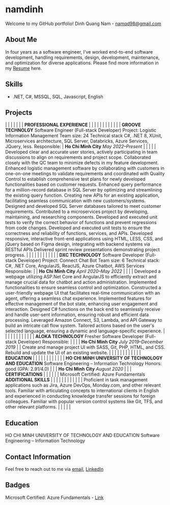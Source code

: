 # namdinh

Welcome to my GitHub portfolio! 
Dinh Quang Nam - namqd98@gmail.com
## About Me

In four years as a software engineer, I've worked end-to-end software development, handling requirements, design, development, maintenance, and optimization for diverse applications. 
Please find more information in my [Resume](https://drive.google.com/file/d/1neIDrnn1-xGK8we3NsMqmCE4KPr8SEuC/view?usp=sharing) here.

## Skills

- .NET, C#, MSSQL, SQL, Javascript, English

## Projects

|  |  |  |  |  |
| **PROFESSIONAL EXPERIENCE** |  |  |  |  |
|  |  |  |  |  |
| **GROOVE TECHNOLGY** Software Engineer (Full-stack Developer) Project:  Logistic Information Management Team size: 24 Technical stack C\#, .NET 8,  XUnit, Microservices architecture,  SQL Server, Databricks, Azure Services, JQuery, less. Responsible: | **Ho Chi Minh City** *May 2022–Present*  |  |  |  |
| Developed clear and accurate user stories, actively participating in team discussions to align on requirements and project scope. Collaborated closely with the QC team to minimize defects in my feature development. Enhanced logistic management software by collaborating with customers in one-on-one meetings to validate requirements and coordinated with Quality Control to establish comprehensive test plans for newly developed functionalities based on customer requests. Enhanced query performance for a million-record database in SQL Server by optimizing and streamlining the existing query function. Creating new APIs for an existing application, facilitating seamless communication with new customers/systems. Designed and developed SQL Server databases tailored to meet customer requirements. Contributed to a microservices project by developing, maintaining, and researching components. Developed and executed unit tests to verify the correct behavior of functions and prevent regressions from code changes. Developed and executed unit tests to ensure the correctness and reliability of functions, services, and APIs. Developed responsive, interactive front-end applications using HTML, LESS, CSS, and jQuery based on Figma design, integrating with backend systems via RESTful APIs Delivered sprint review presentations demonstrating project progress. |  |  |  |  |
|  |  |  |  |  |
| **DXC TECHNOLOGY** Software Developer (Full-stack Developer) Project: Connect Chat Bot Team size: 6 Technical stack:  C\#,  .NET Core, AngularJS, ReactJS, Azure Chatbot, AWS Services  Responsible: |  | **Ho Chi Minh City** *April 2020–May 2022* |  |  |
| Developed a webpage utilizing ASP.Net Core and AngularJS to efficiently extract and manage crucial data for chatbot and action administration. Implemented functionalities to ensure seamless control and optimization. Constructed a user-friendly webpage UI that facilitates real-time communication with an agent, offering a seamless chat experience. Implemented features for effective management of the bot state, enhancing user engagement and interaction. Designed C\# functions on the back end to seamlessly receive and handle user-sent information, ensuring robust and efficient data processing. Leveraged Amazon Connect, S3, Lambda, and API Gateway to build an intricate call flow system. Tailored actions based on the user's selected language, ensuring a dynamic and language-specific experience. |  |  |  |  |
|  |  |  |  |  |
| **ALOKA TECHNOLOGY** Fresher Software Developer (Full-stack Developer) Responsible: |  |  |  | **Ho Chi Minh City** *July 2019–December 2019* |
| Create and manage project UI with SASS, Git, PHP, HTML, and CSS. Rebuild and update the UI of an existing website. |  |  |  |  |
|  |  |  |  |  |
| **EDUCATION** |  |  |  |  |
|  |  |  |  |  |
| **HO CHI MINH UNIVERSITY OF TECHNOLOGY AND EDUCATION** Software Engineering – Information Technology Honors: good (GPA: 2.91/4.0)  |  |  | **Ho Chi Minh City** *August 2020* |  |
| **CERTIFICATIONS** |  |  |  |  |
|  Microsoft Certified: Azure Fundamentals  **ADDITIONAL SKILLS** |  |  |  |  |
|  |  |  |  |  |
| Proficient in task management applications such as Jira,  Azure DevOps, Monday.com, and other relevant tools. Familiar with articulating concepts to international clients in English and experienced in conducting knowledge transfer sessions for foreign colleagues. Familiar with popular version control systems like Git, TFS, and other relevant platforms. |  |  |  |  |


## Education

HO CHI MINH UNIVERSITY OF TECHNOLOGY AND EDUCATION
Software Engineering – Information Technology

## Contact Information

Feel free to reach out to me via [email](namqd98@gmail.com), [LinkedIn](https://www.linkedin.com/in/namqd98/)

## Badges

Microsoft Certified: Azure Fundamentals - [Link](https://learn.microsoft.com/api/credentials/share/en-us/DinhNamQuang-8710/B24B5436D067A763?sharingId=ED8C95F30F31271D)
